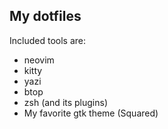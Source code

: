 ## My dotfiles

Included tools are:
- neovim
- kitty
- yazi
- btop
- zsh (and its plugins)
- My favorite gtk theme (Squared)
